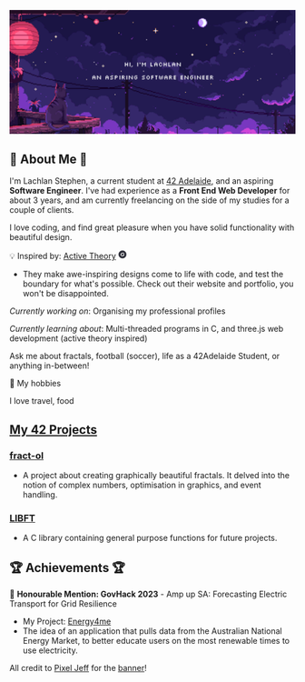 ![Banner](./assets/img/github-banner-engineer.gif)

## :rocket: About Me :rocket:

I'm Lachlan Stephen, a current student at [42 Adelaide](https://www.42adel.org.au/), and an aspiring **Software Engineer**. I've had experience as a **Front End Web Developer** for about 3 years, and am currently freelancing on the side of my studies for a couple of clients.

I love coding, and find great pleasure when you have solid functionality with beautiful design.

:bulb: Inspired by: [Active Theory](https://activetheory.net/) <img src="./assets/img/active-theory.png" width="16px" align="justify">
- They make awe-inspiring designs come to life with code, and test the boundary for what's possible. Check out their website and portfolio, you won't be disappointed.

_Currently working on_: Organising my professional profiles

_Currently learning about_: Multi-threaded programs in C, and three.js web development (active theory inspired)

Ask me about fractals, football (soccer), life as a 42Adelaide Student, or anything in-between!

:city_sunset: My hobbies

I love travel, food

## [My 42 Projects](https://github.com/stars/lachlanstephen/lists/42-projects)

### [fract-ol](https://github.com/lachlanstephen/fract-ol_42)

- A project about creating graphically beautiful fractals. It delved into the notion of complex numbers, optimisation in graphics, and event handling.

### [LIBFT](https://github.com/lachlanstephen/LIBFT_42)

- A C library containing general purpose functions for future projects.

## :trophy: Achievements :trophy:

:herb: **Honourable Mention: GovHack 2023** - Amp up SA: Forecasting Electric Transport for Grid Resilience

- My Project: [Energy4me](https://2023.hackerspace.govhack.org/projects/energy4me)
- The idea of an application that pulls data from the Australian National Energy Market, to better educate users on the most renewable times to use electricity.

All credit to <a href="https://portaly.cc/pixeljeff" target="_blank" rel="noopener noreferrer nofollow">Pixel Jeff</a> for the <a href="https://www.behance.net/gallery/103154127/SUDIO" target="_blank" rel="noopener noreferrer nofollow">banner</a>!